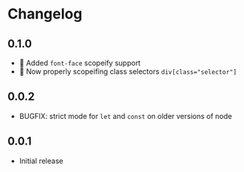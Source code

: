 Changelog
=========

0.1.0
-----

* :rocket: Added `font-face` scopeify support
* :bug: Now properly scopeifing class selectors `div[class="selector"]`

0.0.2
-----

* BUGFIX: strict mode for `let` and `const` on older versions of node

0.0.1
-----

* Initial release
